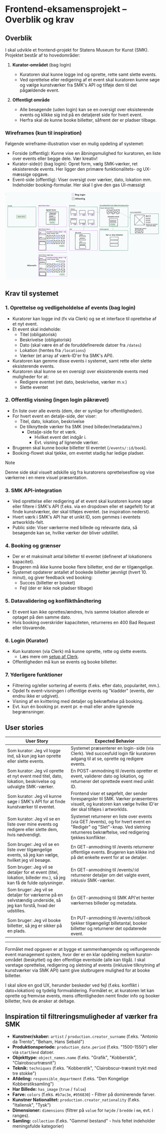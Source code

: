 # Frontend-eksamensprojekt – Overblik og krav

## Overblik

I skal udvikle et frontend-projekt for Statens Museum for Kunst (SMK). Projektet består af to hovedområder:

1. **Kurator-området** (bag login)

   - Kuratoren skal kunne logge ind og oprette, rette samt slette events.
   - Ved oprettelse eller redigering af et event skal kuratoren kunne søge og vælge kunstværker fra SMK's API og tilføje dem til det pågældende event.

2. **Offentligt område**
   - Alle besøgende (uden login) kan se en oversigt over eksisterende events og klikke sig ind på en detaljeret side for hvert event.
   - Herfra skal de kunne booke billetter, såfremt der er pladser tilbage.

### Wireframes (kun til inspiration)

Følgende wireframe-illustration viser en mulig opdeling af systemet:

- Forside (offentlig): Kunne vise en åbningsmulighed for kuratoren, en liste over events eller begge dele. Vær kreativ!
- Kurator-side(r) (bag login): Opret form, vælg SMK-værker, ret eksisterende events. Her ligger den primære funktionalitets- og UX-mæssige opgave.
- Event-side (offentlig): Viser oversigt over værker, dato, lokation mm. Indeholder booking-formular. Her skal I give den gas UI-mæssigt

![Wireframe eksempel](public/wireframe.png)

## Krav til systemet

### 1. Oprettelse og vedligeholdelse af events (bag login)

- Kuratorer kan logge ind (fx via Clerk) og se et interface til oprettelse af et nyt event.
- Et event skal indeholde:
  - Titel (obligatorisk)
  - Beskrivelse (obligatorisk)
  - Dato (skal være én af de foruddefinerede datoer fra `/dates`)
  - Lokation (hentes fra `/locations`)
  - Værker (et array af værk-ID'er fra SMK's API).
- Kuratoren kan gemme disse events i systemet, samt rette eller slette eksisterende events.
- Kuratoren skal kunne se en oversigt over eksisterende events med muligheder for at:
  - Redigere eventet (ret dato, beskrivelse, værker m.v.)
  - Slette eventet

### 2. Offentlig visning (ingen login påkrævet)

- En liste over alle events (dem, der er synlige for offentligheden).
- For hvert event en detalje-side, der viser:
  - Titel, dato, lokation, beskrivelse
  - De tilknyttede værker fra SMK (med billeder/metadata/mm.)
    - Detalje-side for et værk.
      - Hvilket event det indgår i.
      - Evt. visning af lignende værker.
- Brugeren skal kunne booke billetter til eventet (`/events/:id/book`).
- Booking-flowet skal tjekke, om eventet stadig har ledige pladser.

> [!NOTE]
> Denne side skal visuelt adskille sig fra kuratorens oprettelsesflow og vise værkerne i en mere visuel præsentation.

### 3. SMK API-integration

- Ved oprettelse eller redigering af et event skal kuratoren kunne søge eller filtere i SMK's API (f.eks. via en dropdown eller et søgefelt) for at finde kunstværker, der skal tilføjes eventet. (se inspiration nederst).
- Hvert værk i SMK's API har et unikt ID, som gemmes i eventets artworkIds-felt.
- Public side: Viser værkerne med billede og relevante data, så besøgende kan se, hvilke værker der bliver udstillet.

### 4. Booking og grænser

- Der er et maksimalt antal billetter til eventet (defineret af lokationens kapacitet).
- Brugeren må ikke kunne booke flere billetter, end der er tilgængelige.
- Systemet opdaterer antallet af bookede billetter jævnligt (hvert 10. minut), og giver feedback ved booking:
  - Succes (billetter er booket)
  - Fejl (der er ikke nok pladser tilbage)

### 5. Datavalidering og konflikthåndtering

- Et event kan ikke oprettes/ændres, hvis samme lokation allerede er optaget på den samme dato.
- Hvis booking overskrider kapaciteten, returneres en 400 Bad Request eller tilsvarende.

### 6. Login (Kurator)

- Kun kuratoren (via Clerk) må kunne oprette, rette og slette events.
  - Læs mere om [setup af Clerk](CLERK.md).
- Offentligheden må kun se events og booke billetter.

### 7. Yderligere funktioner

- Filtrering og/eller sortering af events (f.eks. efter dato, popularitet, mm.).
- Opdel fx event-visningen i offentlige events og "kladder" (events, der endnu ikke er udgivet).
- Visning af en kvittering med detaljer og bekræftelse på booking.
- Evt. kun én booking pr. event pr. e-mail eller andre lignende begrænsninger.

## User stories

| User Story                                                                                                        | Expected Behavior                                                                                                                                                                   |
| ----------------------------------------------------------------------------------------------------------------- | ----------------------------------------------------------------------------------------------------------------------------------------------------------------------------------- |
| Som kurator: Jeg vil logge ind, så kun jeg kan oprette eller slette events.                                       | Systemet præsenterer en login-side (via Clerk). Ved succesfuld login får kuratoren adgang til at se, oprette og redigere events.                                                    |
| Som kurator: Jeg vil oprette et nyt event med titel, dato, lokation, beskrivelse og udvalgte SMK-værker.          | En POST-anmodning til /events opretter et event, validerer dato og lokation, og returnerer det oprettede event med unikt ID.                                                        |
| Som kurator: Jeg vil kunne søge i SMK's API for at finde kunstværker til eventet.                                 | Frontend viser et søgefelt, der sender forespørgsler til SMK. Værker præsenteres visuelt, og kuratoren kan vælge hvilke ID'er der skal tilføjes i artworkIds.                       |
| Som kurator: Jeg vil se en liste over mine events og redigere eller slette dem, hvis nødvendigt.                  | Systemet returnerer en liste over events (via GET /events), og for hvert event en "Redigér" og "Slet"-knap. Ved sletning returneres bekræftelse, ved redigering tjekkes konflikter. |
| Som bruger: Jeg vil se en liste over tilgængelige events, så jeg kan vælge, hvilket jeg vil besøge.               | En GET-anmodning til /events returnerer offentlige events. Brugeren kan klikke ind på det enkelte event for at se detaljer.                                                         |
| Som bruger: Jeg vil se detaljer for et event (titel, lokation, billeder mv.), så jeg kan få de fulde oplysninger. | En GET-anmodning til /events/:id returnerer detaljer om det valgte event, inklusiv SMK-værker.                                                                                      |
| Som bruger: Jeg vil se detaljer for værkerne på en selvstændig underside, så jeg kan forstå, hvad der udstilles.  | En GET-anmodning til SMK API'et henter værkernes billeder og metadata.                                                                                                              |
| Som bruger: Jeg vil booke billetter, så jeg er sikker på en plads.                                                | En PUT-anmodning til /events/:id/book tjekker tilgængeligt billetantal, booker billetter og returnerer det opdaterede event.                                                        |

---

Formålet med opgaven er at bygge et sammenhængende og velfungerende event management system, hvor der er en klar opdeling mellem kurator-området (beskyttet) og den offentlige eventside (alle kan tilgå). I skal varetage oprettelse, redigering og sletning af events (inklusive tilknytning af kunstværker via SMK API) samt give slutbrugere mulighed for at booke billetter.

I skal sikre en god UX, herunder beskeder ved fejl (f.eks. konflikt i dato+lokation) og tydelig formvalidering. Formålet er, at kuratoren let kan oprette og fremvise events, mens offentligheden nemt finder info og booker billetter, hvis de ønsker at deltage.

## Inspiration til filtreringsmuligheder af værker fra SMK

- **Kunstner/skaber:** `artist` / `production.creator_surname` (f.eks. "Antonio da Trento", "Beham, Hans Sebald")
- **Produktionsperiode:** `production_date.period` (f.eks. "1500-1550") eller via `start`/`end` datoer.
- **Objekttype:** `object_names.name` (f.eks. "Grafik", "Kobberstik", "Clairobscurtræsnit")
- **Teknik:** `techniques` (f.eks. "Kobberstik", "Clairobscur-træsnit trykt med tre stokke")
- **Afdeling:** `responsible_department` (f.eks. "Den Kongelige Kobberstiksamling")
- **Har Billede:** `has_image` (`true` / `false`)
- **Farve:** `colors` (f.eks. `#b7ac3e`, `#956830`) - Filtrer på dominerende farver.
- **Kunstner Nationalitet:** `production.creator_nationality` (f.eks. "Italiensk", "Tysk")
- **Dimensioner:** `dimensions` (filtrer på `value` for `højde` / `bredde` i `mm`, evt. i ranges).
- **Samling:** `collection` (f.eks. "Gammel bestand" - hvis feltet indeholder meningsfulde kategorier)
